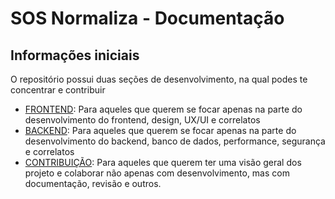 # SOS Normaliza - Documentação

## Informações iniciais

O repositório possui duas seções de desenvolvimento, na qual podes te concentrar e contribuir

* [FRONTEND](frontend/README.md): Para aqueles que querem se focar apenas na parte do desenvolvimento do frontend, design, UX/UI e correlatos
* [BACKEND](backend/README.md): Para aqueles que querem se focar apenas na parte do desenvolvimento do backend, banco de dados, performance, segurança e correlatos
* [CONTRIBUIÇÃO](../CONTRIBUTING.md): Para aqueles que querem ter uma visão geral dos projeto e colaborar não apenas com desenvolvimento, mas com documentação, revisão e outros.
